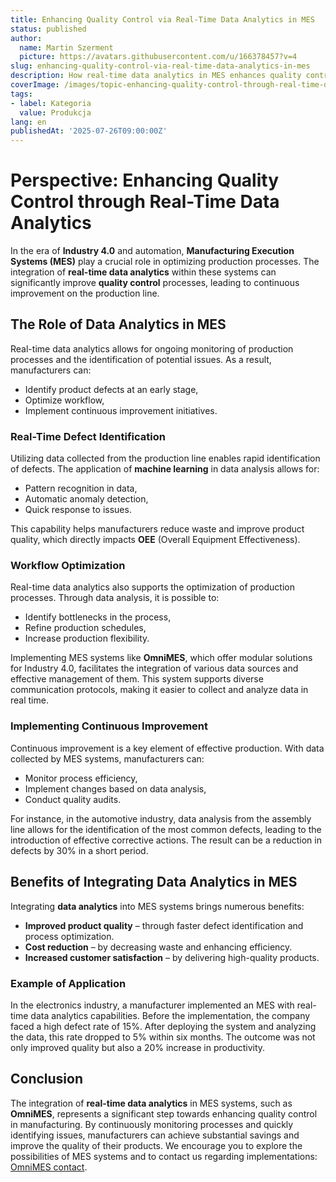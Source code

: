 ```yaml
---
title: Enhancing Quality Control via Real-Time Data Analytics in MES
status: published
author:
  name: Martin Szerment
  picture: https://avatars.githubusercontent.com/u/166378457?v=4
slug: enhancing-quality-control-via-real-time-data-analytics-in-mes
description: How real-time data analytics in MES enhances quality control in production.
coverImage: /images/topic-enhancing-quality-control-through-real-time-data-analytics-in-manufacturing-execution-systems-for-continuous-impro.png
tags:
- label: Kategoria
  value: Produkcja
lang: en
publishedAt: '2025-07-26T09:00:00Z'
---
```

# Perspective: Enhancing Quality Control through Real-Time Data Analytics

In the era of **Industry 4.0** and automation, **Manufacturing Execution Systems (MES)** play a crucial role in optimizing production processes. The integration of **real-time data analytics** within these systems can significantly improve **quality control** processes, leading to continuous improvement on the production line.

## The Role of Data Analytics in MES

Real-time data analytics allows for ongoing monitoring of production processes and the identification of potential issues. As a result, manufacturers can:
- Identify product defects at an early stage,
- Optimize workflow,
- Implement continuous improvement initiatives.

### Real-Time Defect Identification

Utilizing data collected from the production line enables rapid identification of defects. The application of **machine learning** in data analysis allows for:
- Pattern recognition in data,
- Automatic anomaly detection,
- Quick response to issues.

This capability helps manufacturers reduce waste and improve product quality, which directly impacts **OEE** (Overall Equipment Effectiveness).

### Workflow Optimization

Real-time data analytics also supports the optimization of production processes. Through data analysis, it is possible to:
- Identify bottlenecks in the process,
- Refine production schedules,
- Increase production flexibility.

Implementing MES systems like **OmniMES**, which offer modular solutions for Industry 4.0, facilitates the integration of various data sources and effective management of them. This system supports diverse communication protocols, making it easier to collect and analyze data in real time.

### Implementing Continuous Improvement

Continuous improvement is a key element of effective production. With data collected by MES systems, manufacturers can:
- Monitor process efficiency,
- Implement changes based on data analysis,
- Conduct quality audits.

For instance, in the automotive industry, data analysis from the assembly line allows for the identification of the most common defects, leading to the introduction of effective corrective actions. The result can be a reduction in defects by 30% in a short period.

## Benefits of Integrating Data Analytics in MES

Integrating **data analytics** into MES systems brings numerous benefits:
- **Improved product quality** – through faster defect identification and process optimization.
- **Cost reduction** – by decreasing waste and enhancing efficiency.
- **Increased customer satisfaction** – by delivering high-quality products.

### Example of Application

In the electronics industry, a manufacturer implemented an MES with real-time data analytics capabilities. Before the implementation, the company faced a high defect rate of 15%. After deploying the system and analyzing the data, this rate dropped to 5% within six months. The outcome was not only improved quality but also a 20% increase in productivity.

## Conclusion

The integration of **real-time data analytics** in MES systems, such as **OmniMES**, represents a significant step towards enhancing quality control in manufacturing. By continuously monitoring processes and quickly identifying issues, manufacturers can achieve substantial savings and improve the quality of their products. We encourage you to explore the possibilities of MES systems and to contact us regarding implementations: [OmniMES contact](https://www.omnimes.com/en/contact).
